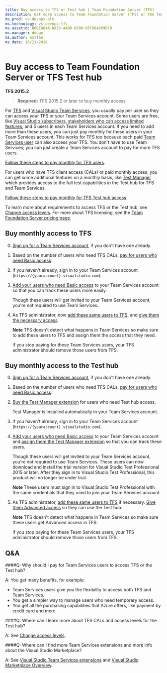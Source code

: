 ```yaml
---
title: Buy access to TFS or Test hub | Team Foundation Server (TFS)
description: Get more access to Team Foundation Server (TFS) or the Test hub
ms.prod: vs-devops-alm
ms.technology: vs-devops-tfs
ms.assetid: B6BED64A-DA53-4AB0-B200-85F86A869D7B
ms.manager: douge
ms.author: estfan
ms.date: 10/21/2016
---
```


# Buy access to Team Foundation Server or TFS Test hub

**TFS 2015.2**

> **Required:** TFS 2015.2 or later to buy monthly access

For [TFS](https://www.visualstudio.com/tfs/) 
and [Visual Studio Team Services](https://www.visualstudio.com/team-services/), 
you usually pay per user so they can access your TFS or your Team Services account. 
Some users are free, like [Visual Studio subscribers](https://www.visualstudio.com/vs/pricing/), 
[stakeholders who can access limited features](../quickstart/get-started-stakeholder.md), 
and 5 users in each Team Services account. 
If you need to add more than these users, 
you can just pay monthly for these users in your Team Services account. 
This works for TFS too because each paid 
[Team Services user](https://www.visualstudio.com/team-services/pricing/) 
can also access your TFS. You don't have to use Team Services; 
you can just create a Team Services account to pay for more TFS users.

[Follow these steps to pay monthly for TFS users](#rent-cal).

For users who have TFS client access (CALs) or paid monthly access, 
you can get some additional features on a monthly basis, 
like [Test Manager](https://marketplace.visualstudio.com/items?itemName=ms.vss-testmanager-web) 
which provides access to the full test capabilities in the Test hub for TFS and Team Services.

[Follow these steps to pay monthly for TFS Test hub access](#test-hub).

To learn more about requirements to access TFS or the Test hub, 
see [Change access levels](../work/connect/change-access-levels.md). 
For more about TFS licensing, see the 
[Team Foundation Server pricing page](https://www.visualstudio.com/team-services/tfs-pricing).

<a id="rent-cal"></a>
## Buy monthly access to TFS

0.	[Sign up for a Team Services account](team-services/sign-up-for-visual-studio-team-services.md), 
if you don't have one already.

0.	Based on the number of users who need TFS CALs, 
[pay for users who need Basic access](team-services/buy-basic-access-add-team-services-users.md).

0.	If you haven't already, sign in to your Team Services account 
(```https://{youraccount}.visualstudio.com```). 

0. [Add your users who need Basic access](team-services/add-account-users-assign-access-levels-team-services.md) 
to your Team Services account so that you can track these users more easily.

	Though these users will get invited to your Team Services account, 
	you're not required to use Team Services.

0.	As TFS administrator, 
now [add these same users to TFS](add-users.md#add-users-team-project), 
and [give them the necessary access](../work/connect/change-access-levels.md).

	**Note** TFS doesn't detect what happens in Team Services 
	so make sure to add these users to TFS and assign them the 
	access that they need.

	If you stop paying for these Team Services users, 
	your TFS administrator should remove those users from TFS.

<a id="test-hub"></a>
## Buy monthly access to the Test hub

0.	[Sign up for a Team Services account](team-services/sign-up-for-visual-studio-team-services.md), 
if you don't have one already.

0.	Based on the number of users who need TFS CALs, 
[pay for users who need Basic access](team-services/buy-basic-access-add-team-services-users.md).

0.	[Buy the Test Manager extension](../marketplace/get-vsts-extensions.md#install-extension) 
for users who need Test hub access.

	Test Manager is installed automatically in your Team Services account. 

0.	If you haven't already, sign in to your Team Services account 
(```https://{youraccount}.visualstudio.com```). 

0. [Add your users who need Basic access](team-services/add-account-users-assign-access-levels-team-services.md) 
to your Team Services account and 
[assign them the Test Manager extension](../marketplace/get-vsts-extensions.md#assign-extension) 
so that you can track these users.

	Though these users will get invited to your Team Services account, 
	you're not required to use Team Services. 
	These users can now download and install the trial version 
	for Visual Studio Test Professional 2015 or later. 
	After they sign in to Visual Studio Test Professional, 
	this product will no longer be under trial.

	**Note** These users must sign in to Visual Studio Test Professional with 
	the same credentials that they used to join your Team Services account.

0.	As TFS administrator, [add these same users to TFS](add-users.md#add-users-team-project) 
if necessary. [Give them Advanced access](../work/connect/change-access-levels.md) 
so they can use the Test hub.

	**Note** TFS doesn't detect what happens in Team Services 
	so make sure these users get Advanced access in TFS.

	If you stop paying for these Team Services users, 
	your TFS administrator should remove those users from TFS.

## Q&A

<!-- BEGINSECTION class="m-qanda" -->

####Q: Why should I pay for Team Services users to access TFS or the Test hub?

A: You get many benefits, for example:

*	Team Services users give you the flexibility 
to access both TFS and Team Services.
*	You get a simpler way to manage users who need temporary access.
*	You get all the purchasing capabilities that Azure offers, 
like payment by credit card and more.

####Q:	Where can I learn more about TFS CALs and access levels for the Test hub?

A: See [Change access levels](../work/connect/change-access-levels.md).

####Q:	Where can I find more Team Services extensions and more info about the Visual Studio Marketplace?

A:	See [Visual Studio Team Services extensions](https://marketplace.visualstudio.com/vsts) 
and [Visual Studio Marketplace Overview](https://www.visualstudio.com/docs/marketplace/overview).

<!-- ENDSECTION --> 

